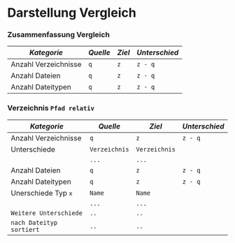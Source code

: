 # Darstellung Vergleich

### Zusammenfassung Vergleich

| _Kategorie_ | _Quelle_ | _Ziel_ | _Unterschied_ |
| --- | --- | --- | --- |
| Anzahl Verzeichnisse | `q` | `z` | `z - q` |
| Anzahl Dateien | `q` | `z` | `z - q` |
| Anzahl Dateitypen | `q` | `z` | `z - q` |

### Verzeichnis `Pfad relativ`

| _Kategorie_ | _Quelle_ | _Ziel_ | _Unterschied_ |
| --- | --- | --- | --- |
| Anzahl Verzeichnisse | `q` | `z` | `z - q` |
| Unterschiede | `Verzeichnis` | `Verzeichnis` | |
| | `...` | `...` | |
| Anzahl Dateien | `q` | `z` | `z - q` |
| Anzahl Dateitypen | `q` | `z` | `z - q` |
| Unerschiede Typ `x` | `Name` | `Name` | |
| | `...` | `...` | |
| `Weitere Unterschiede` | `..` | `..` | |
| `nach Dateityp sortiert` | `..` | `..` | |
